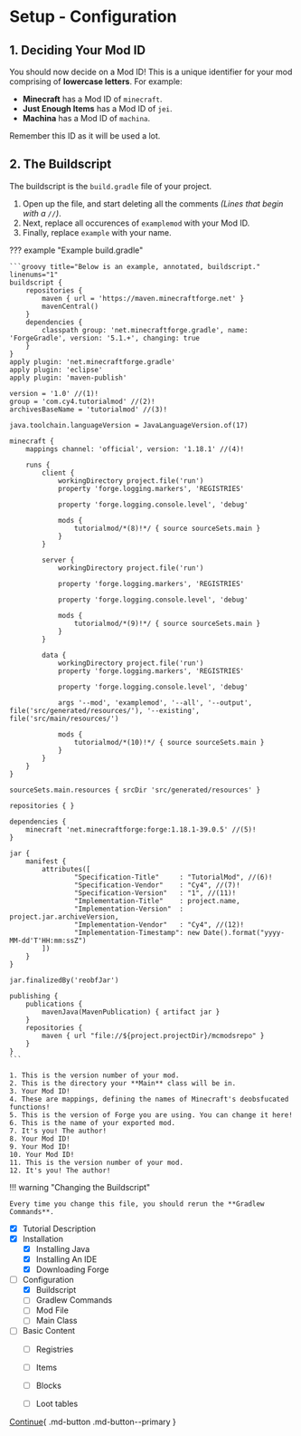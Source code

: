 # Setup - Configuration

## 1. Deciding Your Mod ID

You should now decide on a Mod ID! This is a unique identifier for your mod comprising of **lowercase letters**. For example:

- **Minecraft** has a Mod ID of `minecraft`.
- **Just Enough Items** has a Mod ID of `jei`.
- **Machina** has a Mod ID of `machina`.

Remember this ID as it will be used a lot.

## 2. The Buildscript

The buildscript is the `build.gradle` file of your project.

1. Open up the file, and start deleting all the comments *(Lines that begin with a `//`)*.
2. Next, replace all occurences of `examplemod` with your Mod ID.
3. Finally, replace `example` with your name.


??? example "Example build.gradle"

    ```groovy title="Below is an example, annotated, buildscript." linenums="1"
    buildscript {
        repositories {
            maven { url = 'https://maven.minecraftforge.net' }
            mavenCentral()
        }
        dependencies {
            classpath group: 'net.minecraftforge.gradle', name: 'ForgeGradle', version: '5.1.+', changing: true
        }
    }
    apply plugin: 'net.minecraftforge.gradle'
    apply plugin: 'eclipse'
    apply plugin: 'maven-publish'

    version = '1.0' //(1)!
    group = 'com.cy4.tutorialmod' //(2)!
    archivesBaseName = 'tutorialmod' //(3)!

    java.toolchain.languageVersion = JavaLanguageVersion.of(17)

    minecraft {
        mappings channel: 'official', version: '1.18.1' //(4)!

        runs {
            client {
                workingDirectory project.file('run')
                property 'forge.logging.markers', 'REGISTRIES'

                property 'forge.logging.console.level', 'debug'

                mods {
                    tutorialmod/*(8)!*/ { source sourceSets.main }
                }
            }

            server {
                workingDirectory project.file('run')

                property 'forge.logging.markers', 'REGISTRIES'

                property 'forge.logging.console.level', 'debug'

                mods {
                    tutorialmod/*(9)!*/ { source sourceSets.main }
                }
            }

            data {
                workingDirectory project.file('run')
                property 'forge.logging.markers', 'REGISTRIES'

                property 'forge.logging.console.level', 'debug'

                args '--mod', 'examplemod', '--all', '--output', file('src/generated/resources/'), '--existing', file('src/main/resources/')

                mods {
                    tutorialmod/*(10)!*/ { source sourceSets.main }
                }
            }
        }
    }

    sourceSets.main.resources { srcDir 'src/generated/resources' }

    repositories { }

    dependencies {
        minecraft 'net.minecraftforge:forge:1.18.1-39.0.5' //(5)!
    }

    jar {
        manifest {
            attributes([
                    "Specification-Title"     : "TutorialMod", //(6)!
                    "Specification-Vendor"    : "Cy4", //(7)!
                    "Specification-Version"   : "1", //(11)!
                    "Implementation-Title"    : project.name,
                    "Implementation-Version"  : project.jar.archiveVersion,
                    "Implementation-Vendor"   : "Cy4", //(12)!
                    "Implementation-Timestamp": new Date().format("yyyy-MM-dd'T'HH:mm:ssZ")
            ])
        }
    }

    jar.finalizedBy('reobfJar')

    publishing {
        publications {
            mavenJava(MavenPublication) { artifact jar }
        }
        repositories {
            maven { url "file://${project.projectDir}/mcmodsrepo" }
        }
    }
    ```

    1. This is the version number of your mod.
    2. This is the directory your **Main** class will be in.
    3. Your Mod ID!
    4. These are mappings, defining the names of Minecraft's deobsfucated functions!
    5. This is the version of Forge you are using. You can change it here!
    6. This is the name of your exported mod.
    7. It's you! The author!
    8. Your Mod ID!
    9. Your Mod ID!
    10. Your Mod ID!
    11. This is the version number of your mod.
    12. It's you! The author!

!!! warning "Changing the Buildscript"

    Every time you change this file, you should rerun the **Gradlew Commands**.

- [x] Tutorial Description
- [x] Installation
    * [x] Installing Java
    * [x] Installing An IDE
    * [x] Downloading Forge
- [ ] Configuration
    * [x] Buildscript
    * [ ] Gradlew Commands
    * [ ] Mod File
    * [ ] Main Class
- [ ] Basic Content
    * [ ] Registries
    * [ ] Items
    * [ ] Blocks
    * [ ] Loot tables


[Continue](gradlew.md){ .md-button .md-button--primary }